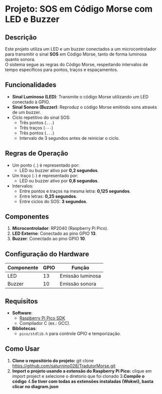 # Projeto: SOS em Código Morse com LED e Buzzer

## Descrição
Este projeto utiliza um LED e um buzzer conectados a um microcontrolador para transmitir o sinal **SOS** em Código Morse, tanto de forma luminosa quanto sonora.  
O sistema segue as regras do Código Morse, respeitando intervalos de tempo específicos para pontos, traços e espaçamentos.

## Funcionalidades
- **Sinal Luminoso (LED)**: Transmite o código Morse utilizando um LED conectado à GPIO.
- **Sinal Sonoro (Buzzer)**: Reproduz o código Morse emitindo sons através de um buzzer.
- Ciclo repetitivo do sinal SOS:
  - Três pontos (`...`)
  - Três traços (`---`)
  - Três pontos (`...`)
  - Intervalo de 3 segundos antes de reiniciar o ciclo.

## Regras de Operação
- Um ponto (`.`) é representado por:
  - LED ou buzzer ativo por **0,2 segundos**.
- Um traço (`-`) é representado por:
  - LED ou buzzer ativo por **0,8 segundos**.
- Intervalos:
  - Entre pontos e traços na mesma letra: **0,125 segundos**.
  - Entre letras: **0,25 segundos**.
  - Entre ciclos do SOS: **3 segundos**.

## Componentes
1. **Microcontrolador**: RP2040 (Raspberry Pi Pico).
2. **LED Externo**: Conectado ao pino GPIO **13**.
3. **Buzzer**: Conectado ao pino GPIO **10**.

## Configuração do Hardware
| Componente | GPIO | Função            |
|------------|------|-------------------|
| LED        | 13   | Emissão luminosa  |
| Buzzer     | 10   | Emissão sonora    |

## Requisitos
- **Software**:
  - [Raspberry Pi Pico SDK](https://github.com/raspberrypi/pico-sdk)
  - Compilador C (ex.: GCC).
- **Bibliotecas**:
  - `pico/stdlib.h` para controle GPIO e temporização.

## Como Usar
1. **Clone o repositório do projeto:**
   git clone https://github.com/saturnino028/TradutorMorse.git
2. **Import o projeto usando a extensão do Raspberry Pi Pico:**
   clique em import project e selecione o diretorio que foi clonado
3.**Compile o código**
4.**Se tiver com todas as extensões instaladas (Wokwi), basta clicar no diagram.json**
